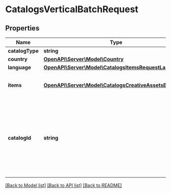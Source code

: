 # CatalogsVerticalBatchRequest

## Properties
Name | Type | Description | Notes
------------ | ------------- | ------------- | -------------
**catalogType** | **string** |  | 
**country** | [**OpenAPI\Server\Model\Country**](Country.md) |  | 
**language** | [**OpenAPI\Server\Model\CatalogsItemsRequestLanguage**](CatalogsItemsRequestLanguage.md) |  | 
**items** | [**OpenAPI\Server\Model\CatalogsCreativeAssetsBatchItem**](CatalogsCreativeAssetsBatchItem.md) | Array with creative assets item operations | 
**catalogId** | **string** | Catalog id pertaining to the creative assets item. If not provided, default to oldest creative assets catalog | [optional] 

[[Back to Model list]](../README.md#documentation-for-models) [[Back to API list]](../README.md#documentation-for-api-endpoints) [[Back to README]](../README.md)


